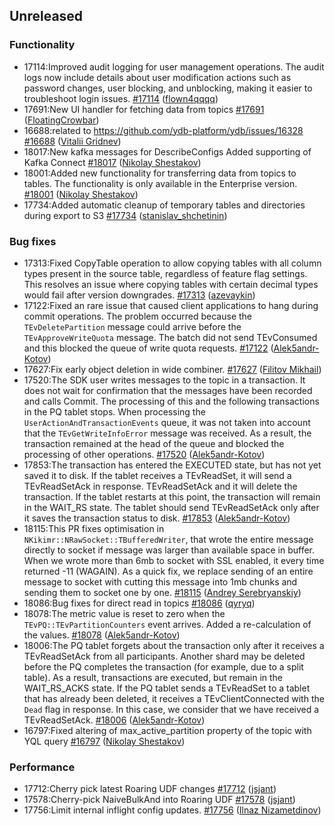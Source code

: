 ## Unreleased

### Functionality

* 17114:Improved audit logging for user management operations. The audit logs now include details about user modification actions such as password changes, user blocking, and unblocking, making it easier to troubleshoot login issues. [#17114](https://github.com/ydb-platform/ydb/pull/17114) ([flown4qqqq](https://github.com/flown4qqqq))
* 17691:New UI handler for fetching data from topics [#17691](https://github.com/ydb-platform/ydb/pull/17691) ([FloatingCrowbar](https://github.com/FloatingCrowbar))
* 16688:related to https://github.com/ydb-platform/ydb/issues/16328 [#16688](https://github.com/ydb-platform/ydb/pull/16688) ([Vitalii Gridnev](https://github.com/gridnevvvit))
* 18017:New kafka messages for DescribeConfigs
Added supporting of Kafka Connect [#18017](https://github.com/ydb-platform/ydb/pull/18017) ([Nikolay Shestakov](https://github.com/nshestakov))
* 18001:Added new functionality for transferring data from topics to tables. The functionality is only available in the Enterprise version. [#18001](https://github.com/ydb-platform/ydb/pull/18001) ([Nikolay Shestakov](https://github.com/nshestakov))
* 17734:Added automatic cleanup of temporary tables and directories during export to S3 [#17734](https://github.com/ydb-platform/ydb/pull/17734) ([stanislav_shchetinin](https://github.com/stanislav-shchetinin))

### Bug fixes

* 17313:Fixed CopyTable operation to allow copying tables with all column types present in the source table, regardless of feature flag settings. This resolves an issue where copying tables with certain decimal types would fail after version downgrades. [#17313](https://github.com/ydb-platform/ydb/pull/17313) ([azevaykin](https://github.com/azevaykin))
* 17122:Fixed an rare issue that caused client applications to hang during commit operations. The problem occurred because the `TEvDeletePartition` message could arrive before the `TEvApproveWriteQuota` message. The batch did not send TEvConsumed and this blocked the queue of write quota requests. [#17122](https://github.com/ydb-platform/ydb/pull/17122) ([Alek5andr-Kotov](https://github.com/Alek5andr-Kotov))
* 17627:Fix early object deletion in wide combiner. [#17627](https://github.com/ydb-platform/ydb/pull/17627) ([Filitov Mikhail](https://github.com/lll-phill-lll))
* 17520:The SDK user writes messages to the topic in a transaction. It does not wait for confirmation that the messages have been recorded and calls Commit. The processing of this and the following transactions in the PQ tablet stops. When processing the `UserActionAndTransactionEvents` queue, it was not taken into account that the `TEvGetWriteInfoError` message was received. As a result, the transaction remained at the head of the queue and blocked the processing of other operations. [#17520](https://github.com/ydb-platform/ydb/pull/17520) ([Alek5andr-Kotov](https://github.com/Alek5andr-Kotov))
* 17853:The transaction has entered the EXECUTED state, but has not yet saved it to disk. If the tablet receives a TEvReadSet, it will send a TEvReadSetAck in response. TEvReadSetAck and it will delete the transaction. If the tablet restarts at this point, the transaction will remain in the WAIT_RS state. The tablet should send TEvReadSetAck only after it saves the transaction status to disk. [#17853](https://github.com/ydb-platform/ydb/pull/17853) ([Alek5andr-Kotov](https://github.com/Alek5andr-Kotov))
* 18115:This PR fixes optimisation in `NKikimr::NRawSocket::TBufferedWriter`, that wrote the entire message directly to socket if message was larger than available space in buffer. When we wrote more than 6mb to socket with SSL enabled, it every time returned -11 (WAGAIN). As a quick fix, we replace sending of an entire message to socket with cutting this message into 1mb chunks and sending them to socket one by one. [#18115](https://github.com/ydb-platform/ydb/pull/18115) ([Andrey Serebryanskiy](https://github.com/a-serebryanskiy))
* 18086:Bug fixes for direct read in topics [#18086](https://github.com/ydb-platform/ydb/pull/18086) ([qyryq](https://github.com/qyryq))
* 18078:The metric value is reset to zero when the `TEvPQ::TEvPartitionCounters` event arrives. Added a re-calculation of the values. [#18078](https://github.com/ydb-platform/ydb/pull/18078) ([Alek5andr-Kotov](https://github.com/Alek5andr-Kotov))
* 18006:The PQ tablet forgets about the transaction only after it receives a TEvReadSetAck from all participants. Another shard may be deleted before the PQ completes the transaction (for example, due to a split table). As a result, transactions are executed, but remain in the WAIT_RS_ACKS state. If the PQ tablet sends a TEvReadSet to a tablet that has already been deleted, it receives a TEvClientConnected with the `Dead` flag in response. In this case, we consider that we have received a TEvReadSetAck. [#18006](https://github.com/ydb-platform/ydb/pull/18006) ([Alek5andr-Kotov](https://github.com/Alek5andr-Kotov))
* 16797:Fixed altering of max_active_partition property of the topic with YQL query [#16797](https://github.com/ydb-platform/ydb/pull/16797) ([Nikolay Shestakov](https://github.com/nshestakov))

### Performance

* 17712:Cherry pick latest Roaring UDF changes [#17712](https://github.com/ydb-platform/ydb/pull/17712) ([jsjant](https://github.com/jsjant))
* 17578:Cherry-pick NaiveBulkAnd into Roaring UDF [#17578](https://github.com/ydb-platform/ydb/pull/17578) ([jsjant](https://github.com/jsjant))
* 17756:Limit internal inflight config updates. [#17756](https://github.com/ydb-platform/ydb/pull/17756) ([Ilnaz Nizametdinov](https://github.com/CyberROFL))
